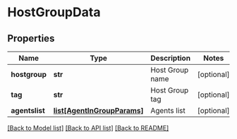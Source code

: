 # HostGroupData

## Properties
Name | Type | Description | Notes
------------ | ------------- | ------------- | -------------
**hostgroup** | **str** | Host Group name | [optional] 
**tag** | **str** | Host Group tag | [optional] 
**agentslist** | [**list[AgentInGroupParams]**](AgentInGroupParams.md) | Agents list | [optional] 

[[Back to Model list]](../README.md#documentation-for-models) [[Back to API list]](../README.md#documentation-for-api-endpoints) [[Back to README]](../README.md)


